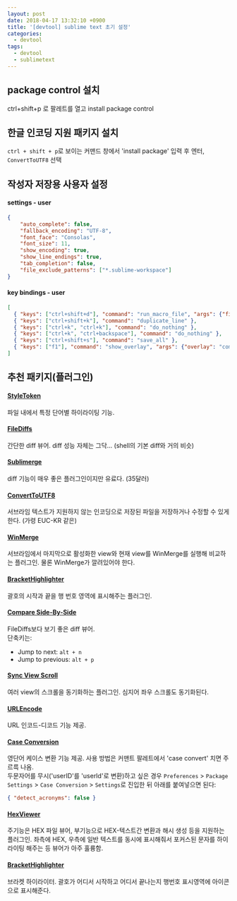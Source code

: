 ```yaml
---
layout: post
date: 2018-04-17 13:32:10 +0900
title: '[devtool] sublime text 초기 설정'
categories:
  - devtool
tags:
  - devtool
  - sublimetext
---
```


## package control 설치

ctrl+shift+p 로 팔레트를 열고 install package control

## 한글 인코딩 지원 패키지 설치

`ctrl + shift + p`로 보이는 커맨드 창에서 'install package' 입력 후 엔터, `ConvertToUTF8` 선택

## 작성자 저장용 사용자 설정

#### settings - user

```json
{
	"auto_complete": false,
	"fallback_encoding": "UTF-8",
	"font_face": "Consolas",
	"font_size": 11,
	"show_encoding": true,
	"show_line_endings": true,
	"tab_completion": false,
	"file_exclude_patterns": ["*.sublime-workspace"]
}
```

#### key bindings - user

```json
[
  { "keys": ["ctrl+shift+d"], "command": "run_macro_file", "args": {"file": "res://Packages/Default/Delete Line.sublime-macro"} },
  { "keys": ["ctrl+shift+k"], "command": "duplicate_line" },
  { "keys": ["ctrl+k", "ctrl+k"], "command": "do_nothing" },
  { "keys": ["ctrl+k", "ctrl+backspace"], "command": "do_nothing" },
  { "keys": ["ctrl+shift+s"], "command": "save_all" },
  { "keys": ["f1"], "command": "show_overlay", "args": {"overlay": "command_palette"} }
]
```

## 추천 패키지(플러그인)

#### [StyleToken](https://packagecontrol.io/packages/StyleToken)

파일 내에서 특정 단어별 하이라이팅 기능.

#### [File​Diffs](https://packagecontrol.io/packages/FileDiffs)

간단한 diff 뷰어. diff 성능 자체는 그닥... (shell의 기본 diff와 거의 비슷)

#### [Sublimerge](http://www.sublimerge.com/)

diff 기능이 매우 좋은 플러그인이지만 유료다. (35달러)

#### [ConvertToUTF8](https://packagecontrol.io/packages/ConvertToUTF8)

서브라임 텍스트가 지원하지 않는 인코딩으로 저장된 파일을 저장하거나 수정할 수 있게 한다. (가령 EUC-KR 같은)

#### [WinMerge](https://packagecontrol.io/packages/WinMerge)

서브라임에서 마지막으로 활성화한 view와 현재 view를 WinMerge를 실행해 비교하는 플러그인. 물론 WinMerge가 깔려있어야 한다.

#### [Bracket​Highlighter](https://packagecontrol.io/packages/BracketHighlighter)

괄호의 시작과 끝을 행 번호 영역에 표시해주는 플러그인.

#### [Compare Side-By-Side](https://packagecontrol.io/packages/Compare%20Side-By-Side)

FileDiffs보다 보기 좋은 diff 뷰어.  
단축키는:  

- Jump to next: `alt + n`
- Jump to previous: `alt + p`

#### [Sync View Scroll](https://packagecontrol.io/packages/Sync%20View%20Scroll)

여러 view의 스크롤을 동기화하는 플러그인. 심지어 좌우 스크롤도 동기화된다.

#### [URLEncode](https://packagecontrol.io/packages/URLEncode)

URL 인코드-디코드 기능 제공.

#### [Case Conversion](https://packagecontrol.io/packages/Case%20Conversion)

영단어 케이스 변환 기능 제공. 사용 방법은 커맨트 팔레트에서 'case convert' 치면 주르륵 나옴.  
두문자어를 무시('userID'를 'userId'로 변환)하고 싶은 경우 `Preferences` > `Package Settings` > `Case Conversion` > `Settings`로 진입한 뒤 아래를 붙여넣으면 된다:

```json
{ "detect_acronyms": false }
```

#### [HexViewer](https://packagecontrol.io/packages/HexViewer)

주기능은 HEX 파일 뷰어, 부기능으로 HEX-텍스트간 변환과 해시 생성 등을 지원하는 플러그인. 좌측에 HEX, 우측에 일반 텍스트를 동시에 표시해줘서 포커스된 문자를 하이라이팅 해주는 등 뷰어가 아주 훌륭함.

#### [BracketHighlighter](https://packagecontrol.io/packages/BracketHighlighter)

브라켓 하이라이터. 괄호가 어디서 시작하고 어디서 끝나는지 행번호 표시영역에 아이콘으로 표시해준다.
